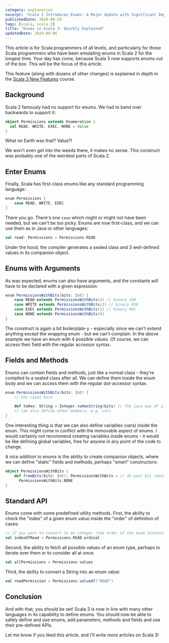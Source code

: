 ```yaml
---
category: explanation
excerpt: "Scala 3 Introduces Enums: A Major Update with Significant Implications"
publishedDate: 2020-09-29
tags: [scala, scala-3]
title: "Enums in Scala 3: Quickly Explained"
updatedDate: 2024-09-06
---
```


This article is for Scala programmers of all levels, and particularly for those Scala programmers who have been emulating enums in Scala 2 for the longest time. Your day has come, because Scala 3 now supports enums out of the box. This will be the focus of this article.

This feature (along with dozens of other changes) is explained in depth in the [Scala 3 New Features](https://rockthejvm.com/courses/scala-3-new-features) course.

## Background

Scala 2 famously had no support for enums. We had to bend over backwards to support it:

```scala
object Permissions extends Enumeration {
  val READ, WRITE, EXEC, NONE = Value
}
```

What on Earth was that? Value?!

We won't even get into the weeds there, it makes no sense. This construct was probably one of the weirdest parts of Scala 2.

## Enter Enums

Finally, Scala has first-class enums like any standard programming language:

```scala
enum Permissions {
    case READ, WRITE, EXEC
}
```

There you go. There's one `case` which might or might not have been needed, but we can't be too picky. Enums are now first-class, and we can use them as in Java or other languages:

```scala
val read: Permissions = Permissions.READ
```

Under the hood, the compiler generates a sealed class and 3 well-defined values in its companion object.

## Enums with Arguments

As was expected, enums can also have arguments, and the constants will have to be declared with a given expression:

```scala
enum PermissionsWithBits(bits: Int) {
    case READ extends PermissionsWithBits(4) // binary 100
    case WRITE extends PermissionsWithBits(2) // binary 010
    case EXEC extends PermissionsWithBits(1) // binary 001
    case NONE extends PermissionsWithBits(0)
}
```

The construct is again a bit boilerplate-y - especially since we can't extend anything except the wrapping enum - but we can't complain. In the above example we have an enum with 4 possible values. Of course, we can access their field with the regular accessor syntax.

## Fields and Methods

Enums can contain fields and methods, just like a normal class - they're compiled to a sealed class after all. We can define them inside the enum body and we can access them with the regular dot-accessor syntax.

```scala
enum PermissionsWithBits(bits: Int) {
    // the cases here

    def toHex: String = Integer.toHexString(bits) // the java way of impl
    // can also define other members, e.g. vals
}
```

One interesting thing is that we can also define variables (vars) inside the enum. This might come in conflict with the immovable aspect of enums. I would certainly not recommend creating variables inside enums - it would be like defining global variables, free for anyone in any point of the code to change.

A nice addition to enums is the ability to create companion objects, where we can define "static" fields and methods, perhaps "smart" constructors:

```scala
object PermissionsWithBits {
    def fromBits(bits: Int): PermissionsWithBits = // do your bit checking
      PermissionsWithBits.NONE
}
```

## Standard API

Enums come with some predefined utility methods. First, the ability to check the "index" of a given enum value inside the "order" of definition of cases:

```scala
// if you want to convert to an integer (the order of the enum instance)
val indexOfRead = Permissions.READ.ordinal
```

Second, the ability to fetch all possible values of an enum type, perhaps to iterate over them or to consider all at once:

```scala
val allPermissions = Permissions.values
```

Third, the ability to convert a String into an enum value:

```scala
val readPermission = Permissions.valueOf("READ")
```

## Conclusion

And with that, you should be set! Scala 3 is now in line with many other languages in its capability to define enums. You should now be able to safely define and use enums, add parameters, methods and fields and use their pre-defined APIs.

Let me know if you liked this article, and I'll write more articles on Scala 3!
